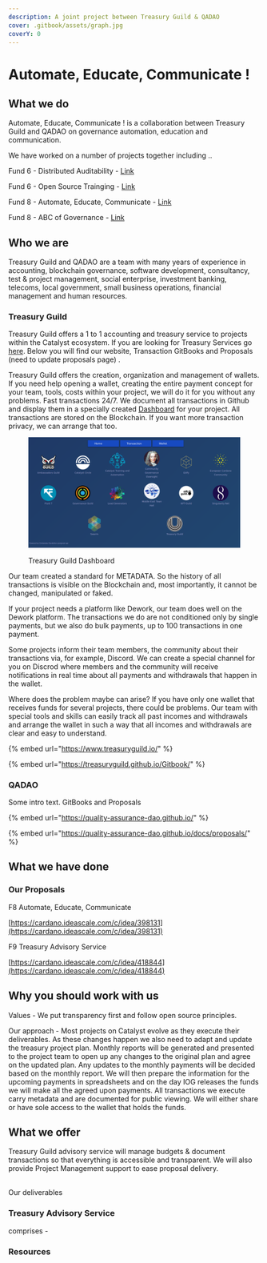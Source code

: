 ```yaml
---
description: A joint project between Treasury Guild & QADAO
cover: .gitbook/assets/graph.jpg
coverY: 0
---
```


# Automate, Educate, Communicate !

## What we do

Automate, Educate, Communicate ! is a collaboration between Treasury Guild and QADAO on governance automation, education and communication.&#x20;

We have worked on a number of projects together including ..

Fund 6 - Distributed Auditability - [Link](https://cardano.ideascale.com/c/idea/58679)

Fund 6 - Open Source Trainging - [Link](https://cardano.ideascale.com/c/idea/58977)

Fund 8 - Automate, Educate, Communicate - [Link](https://cardano.ideascale.com/c/idea/62054)

Fund 8 - ABC of Governance - [Link](https://cardano.ideascale.com/c/idea/62056)

## Who we are

Treasury Guild and QADAO are a team with many years of experience in accounting, blockchain governance, software development, consultancy, test & project management, social enterprise, investment banking, telecoms, local government, small business operations, financial management and human resources.

### Treasury Guild

Treasury Guild offers a 1 to 1 accounting and treasury service to projects within the Catalyst ecosystem. If you are looking for Treasury Services go [here](https://www.treasuryguild.io/service/). Below you will find our website, Transaction GitBooks and Proposals (need to update proposals page) .

Treasury Guild offers the creation, organization and management of wallets. If you need help opening a wallet, creating the entire payment concept for your team, tools, costs within your project, we will do it for you without any problems. Fast transactions 24/7. We document all transactions in Github and display them in a specially created [Dashboard](https://treasuryguild.com/) for your project. All transactions are stored on the Blockchain. If you want more transaction privacy, we can arrange that too.

<figure><img src=".gitbook/assets/Screenshot from 2023-05-15 15-45-47.png" alt=""><figcaption><p>Treasury Guild Dashboard</p></figcaption></figure>

Our team created a standard for METADATA. So the history of all transactions is visible on the Blockchain and, most importantly, it cannot be changed, manipulated or faked.

If your project needs a platform like Dework, our team does well on the Dework platform. The transactions we do are not conditioned only by single payments, but we also do bulk payments, up to 100 transactions in one payment.

Some projects inform their team members, the community about their transactions via, for example, Discord. We can create a special channel for you on Discrod where members and the community will receive notifications in real time about all payments and withdrawals that happen in the wallet.

Where does the problem maybe can arise? If you have only one wallet that receives funds for several projects, there could be problems. Our team with special tools and skills can easily track all past incomes and withdrawals and arrange the wallet in such a way that all incomes and withdrawals are clear and easy to understand.&#x20;



{% embed url="https://www.treasuryguild.io/" %}

{% embed url="https://treasuryguild.github.io/Gitbook/" %}

### QADAO

Some intro text. GitBooks and Proposals

{% embed url="https://quality-assurance-dao.github.io/" %}

{% embed url="https://quality-assurance-dao.github.io/docs/proposals/" %}

## What we have done

### Our Proposals

F8 Automate, Educate, Communicate

[https://cardano.ideascale.com/c/idea/398131](https://cardano.ideascale.com/c/idea/398131)

F9 Treasury Advisory Service

[https://cardano.ideascale.com/c/idea/418844](https://cardano.ideascale.com/c/idea/418844)

## Why you should work with us

Values - We put transparency first and follow open source principles.

Our approach - Most projects on Catalyst evolve as they execute their deliverables. As these changes happen we also need to adapt and update the treasury project plan. Monthly reports will be generated and presented to the project team to open up any changes to the original plan and agree on the updated plan. Any updates to the monthly payments will be decided based on the monthly report. We will then prepare the information for the upcoming payments in spreadsheets and on the day IOG releases the funds we will make all the agreed upon payments. All transactions we execute carry metadata and are documented for public viewing. We will either share or have sole access to the wallet that holds the funds.

## What we offer

Treasury Guild advisory service will manage budgets & document transactions so that everything is accessible and transparent. We will also provide Project Management support to ease proposal delivery.

\
Our deliverables

### Treasury Advisory Service

comprises -

### Resources
